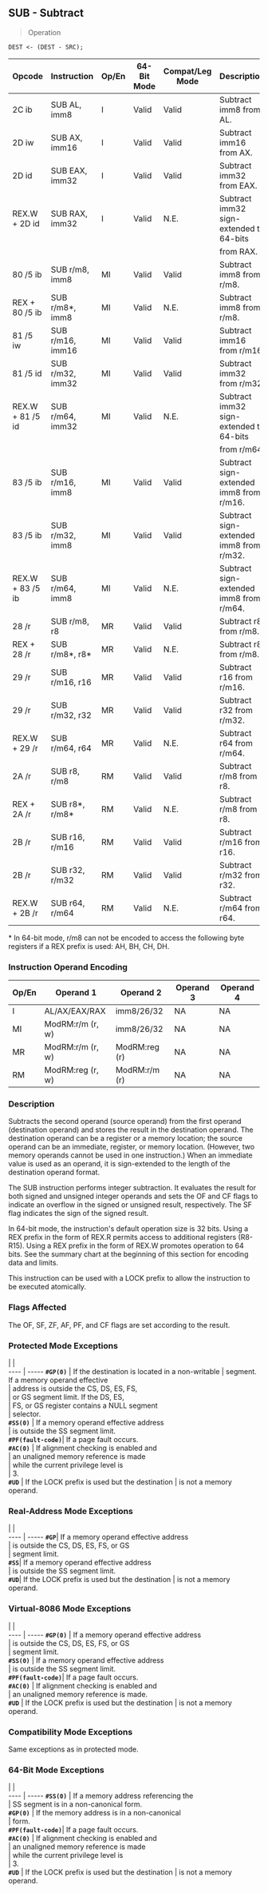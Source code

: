 ## SUB - Subtract

> Operation

``` slim
DEST <- (DEST - SRC);

```

 Opcode          | Instruction     | Op/En| 64-Bit Mode| Compat/Leg Mode| Description                            
 ---  | --- | --- | --- | --- | ---
 2C ib           | SUB AL, imm8    | I    | Valid      | Valid          | Subtract imm8 from AL.                 
 2D iw           | SUB AX, imm16   | I    | Valid      | Valid          | Subtract imm16 from AX.                
 2D id           | SUB EAX, imm32  | I    | Valid      | Valid          | Subtract imm32 from EAX.               
 REX.W + 2D id   | SUB RAX, imm32  | I    | Valid      | N.E.           | Subtract imm32 sign-extended to 64-bits
                 |                 |      |            |                | from RAX.                              
 80 /5 ib        | SUB r/m8, imm8  | MI   | Valid      | Valid          | Subtract imm8 from r/m8.               
 REX + 80 /5 ib  | SUB r/m8*, imm8 | MI   | Valid      | N.E.           | Subtract imm8 from r/m8.               
 81 /5 iw        | SUB r/m16, imm16| MI   | Valid      | Valid          | Subtract imm16 from r/m16.             
 81 /5 id        | SUB r/m32, imm32| MI   | Valid      | Valid          | Subtract imm32 from r/m32.             
 REX.W + 81 /5 id| SUB r/m64, imm32| MI   | Valid      | N.E.           | Subtract imm32 sign-extended to 64-bits
                 |                 |      |            |                | from r/m64.                            
 83 /5 ib        | SUB r/m16, imm8 | MI   | Valid      | Valid          | Subtract sign-extended imm8 from r/m16.
 83 /5 ib        | SUB r/m32, imm8 | MI   | Valid      | Valid          | Subtract sign-extended imm8 from r/m32.
 REX.W + 83 /5 ib| SUB r/m64, imm8 | MI   | Valid      | N.E.           | Subtract sign-extended imm8 from r/m64.
 28 /r           | SUB r/m8, r8    | MR   | Valid      | Valid          | Subtract r8 from r/m8.                 
 REX + 28 /r     | SUB r/m8*, r8*  | MR   | Valid      | N.E.           | Subtract r8 from r/m8.                 
 29 /r           | SUB r/m16, r16  | MR   | Valid      | Valid          | Subtract r16 from r/m16.               
 29 /r           | SUB r/m32, r32  | MR   | Valid      | Valid          | Subtract r32 from r/m32.               
 REX.W + 29 /r   | SUB r/m64, r64  | MR   | Valid      | N.E.           | Subtract r64 from r/m64.               
 2A /r           | SUB r8, r/m8    | RM   | Valid      | Valid          | Subtract r/m8 from r8.                 
 REX + 2A /r     | SUB r8*, r/m8*  | RM   | Valid      | N.E.           | Subtract r/m8 from r8.                 
 2B /r           | SUB r16, r/m16  | RM   | Valid      | Valid          | Subtract r/m16 from r16.               
 2B /r           | SUB r32, r/m32  | RM   | Valid      | Valid          | Subtract r/m32 from r32.               
 REX.W + 2B /r   | SUB r64, r/m64  | RM   | Valid      | N.E.           | Subtract r/m64 from r64.               
<aside class="notification">
* In 64-bit mode, r/m8 can not be encoded to access the following byte
registers if a REX prefix is used: AH, BH, CH, DH.
</aside>


### Instruction Operand Encoding
 Op/En| Operand 1       | Operand 2    | Operand 3| Operand 4
 ---  | --- | --- | --- | ---
 I    | AL/AX/EAX/RAX   | imm8/26/32   | NA       | NA       
 MI   | ModRM:r/m (r, w)| imm8/26/32   | NA       | NA       
 MR   | ModRM:r/m (r, w)| ModRM:reg (r)| NA       | NA       
 RM   | ModRM:reg (r, w)| ModRM:r/m (r)| NA       | NA       

### Description
Subtracts the second operand (source operand) from the first operand (destination
operand) and stores the result in the destination operand. The destination operand
can be a register or a memory location; the source operand can be an immediate,
register, or memory location. (However, two memory operands cannot be used in
one instruction.) When an immediate value is used as an operand, it is sign-extended
to the length of the destination operand format.

The SUB instruction performs integer subtraction. It evaluates the result for
both signed and unsigned integer operands and sets the OF and CF flags to indicate
an overflow in the signed or unsigned result, respectively. The SF flag indicates
the sign of the signed result.

In 64-bit mode, the instruction's default operation size is 32 bits. Using a
REX prefix in the form of REX.R permits access to additional registers (R8-R15).
Using a REX prefix in the form of REX.W promotes operation to 64 bits. See the
summary chart at the beginning of this section for encoding data and limits.

This instruction can be used with a LOCK prefix to allow the instruction to
be executed atomically.



### Flags Affected
The OF, SF, ZF, AF, PF, and CF flags are set according to the result.


### Protected Mode Exceptions
   | |  
---- | -----
 **``#GP(0)``**         | If the destination is located in a non-writable
                | segment. If a memory operand effective         
                | address is outside the CS, DS, ES, FS,         
                | or GS segment limit. If the DS, ES,            
                | FS, or GS register contains a NULL segment     
                | selector.                                      
 **``#SS(0)``**         | If a memory operand effective address          
                | is outside the SS segment limit.               
 **``#PF(fault-code)``**| If a page fault occurs.                        
 **``#AC(0)``**         | If alignment checking is enabled and           
                | an unaligned memory reference is made          
                | while the current privilege level is           
                | 3.                                             
 **``#UD``**            | If the LOCK prefix is used but the destination 
                | is not a memory operand.                       

### Real-Address Mode Exceptions
   | |  
---- | -----
 **``#GP``**| If a memory operand effective address         
    | is outside the CS, DS, ES, FS, or GS          
    | segment limit.                                
 **``#SS``**| If a memory operand effective address         
    | is outside the SS segment limit.              
 **``#UD``**| If the LOCK prefix is used but the destination
    | is not a memory operand.                      

### Virtual-8086 Mode Exceptions
   | |  
---- | -----
 **``#GP(0)``**         | If a memory operand effective address         
                | is outside the CS, DS, ES, FS, or GS          
                | segment limit.                                
 **``#SS(0)``**         | If a memory operand effective address         
                | is outside the SS segment limit.              
 **``#PF(fault-code)``**| If a page fault occurs.                       
 **``#AC(0)``**         | If alignment checking is enabled and          
                | an unaligned memory reference is made.        
 **``#UD``**            | If the LOCK prefix is used but the destination
                | is not a memory operand.                      

### Compatibility Mode Exceptions
Same exceptions as in protected mode.


### 64-Bit Mode Exceptions
   | |  
---- | -----
 **``#SS(0)``**         | If a memory address referencing the           
                | SS segment is in a non-canonical form.        
 **``#GP(0)``**         | If the memory address is in a non-canonical   
                | form.                                         
 **``#PF(fault-code)``**| If a page fault occurs.                       
 **``#AC(0)``**         | If alignment checking is enabled and          
                | an unaligned memory reference is made         
                | while the current privilege level is          
                | 3.                                            
 **``#UD``**            | If the LOCK prefix is used but the destination
                | is not a memory operand.                      
